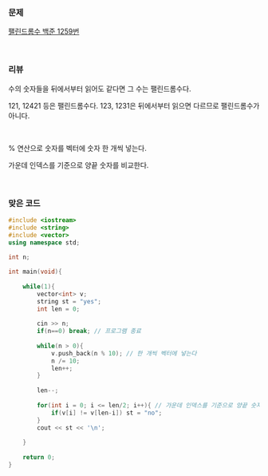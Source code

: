 ### 문제

[팰린드롬수  백준  1259번](https://www.acmicpc.net/problem/1259)

</br>

### 리뷰

수의 숫자들을 뒤에서부터 읽어도 같다면 그 수는 팰린드롬수다. 

121, 12421 등은 팰린드롬수다. 123, 1231은 뒤에서부터 읽으면 다르므로 팰린드롬수가 아니다. 

</br>

% 연산으로 숫자를 벡터에 숫자 한 개씩 넣는다. 

가운데 인덱스를 기준으로 양끝 숫자를 비교한다. 

</br>

### 맞은 코드 

```c++
#include <iostream>
#include <string>
#include <vector>
using namespace std;
 
int n;

int main(void){
 
	while(1){
		vector<int> v;
		string st = "yes";
		int len = 0;
		
		cin >> n;
		if(n==0) break; // 프로그램 종료 
		
		while(n > 0){
			v.push_back(n % 10); // 한 개씩 벡터에 넣는다 	
			n /= 10;
			len++;
		}
		 		
		len--;
		
		for(int i = 0; i <= len/2; i++){ // 가운데 인덱스를 기준으로 양끝 숫자를 비교
			if(v[i] != v[len-i]) st = "no";
		}
		cout << st << '\n';
		
	}
	
	return 0;
} 
```

</br>
